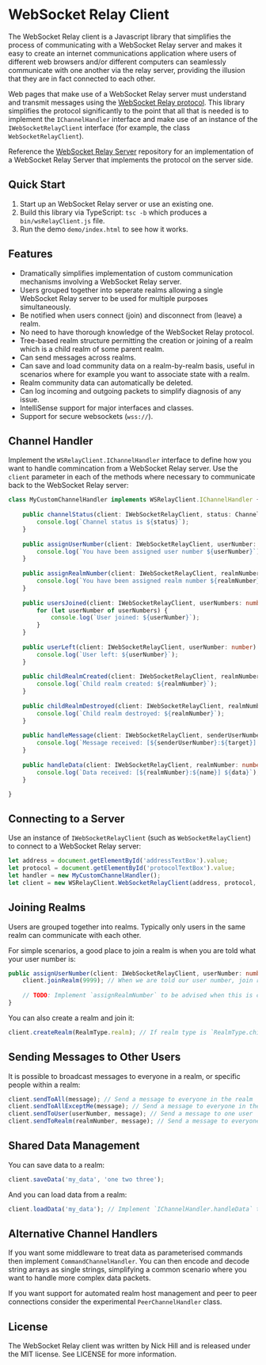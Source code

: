 # WebSocket Relay Client

The WebSocket Relay client is a Javascript library that simplifies the process of communicating with a WebSocket Relay server and makes it easy to create an internet communications application where users of different web browsers and/or different computers can seamlessly communicate with one another via the relay server, providing the illusion that they are in fact connected to each other.

Web pages that make use of a WebSocket Relay server must understand and transmit messages using the [WebSocket Relay protocol](https://github.com/nick-hill-dev/wsrelay-server/blob/master/PROTOCOL.md). This library simplifies the protocol significantly to the point that all that is needed is to implement the `IChannelHandler` interface and make use of an instance of the `IWebSocketRelayClient` interface (for example, the class `WebSocketRelayClient`).

Reference the [WebSocket Relay Server](https://github.com/nick-hill-dev/wsrelay-server) repository for an implementation of a WebSocket Relay Server that implements the protocol on the server side.

## Quick Start

1. Start up an WebSocket Relay server or use an existing one.
1. Build this library via TypeScript: `tsc -b` which produces a `bin/wsRelayClient.js` file.
1. Run the demo `demo/index.html` to see how it works.

## Features

- Dramatically simplifies implementation of custom communication mechanisms involving a WebSocket Relay server.
- Users grouped together into seperate realms allowing a single WebSocket Relay server to be used for multiple purposes simultaneously.
- Be notified when users connect (join) and disconnect from (leave) a realm.
- No need to have thorough knowledge of the WebSocket Relay protocol.
- Tree-based realm structure permitting the creation or joining of a realm which is a child realm of some parent realm.
- Can send messages across realms.
- Can save and load community data on a realm-by-realm basis, useful in scenarios where for example you want to associate state with a realm.
- Realm community data can automatically be deleted.
- Can log incoming and outgoing packets to simplify diagnosis of any issue.
- IntelliSense support for major interfaces and classes.
- Support for secure websockets (`wss://`).

## Channel Handler

Implement the `WSRelayClient.IChannelHandler` interface to define how you want to handle commincation from a WebSocket Relay server. Use the `client` parameter in each of the methods where necessary to communicate back to the WebSocket Relay server:

```typescript
class MyCustomChannelHandler implements WSRelayClient.IChannelHandler {
    
    public channelStatus(client: IWebSocketRelayClient, status: ChannelStatus): void {
        console.log(`Channel status is ${status}`);
    }
    
    public assignUserNumber(client: IWebSocketRelayClient, userNumber: number): void {
        console.log(`You have been assigned user number ${userNumber}`);
    }
    
    public assignRealmNumber(client: IWebSocketRelayClient, realmNumber: number): void {
        console.log(`You have been assigned realm number ${realmNumber}`);
    }
    
    public usersJoined(client: IWebSocketRelayClient, userNumbers: number[], joinedBeforeYou: boolean): void {
        for (let userNumber of userNumbers) {
            console.log(`User joined: ${userNumber}`);
        }
    }
    
    public userLeft(client: IWebSocketRelayClient, userNumber: number): void {
        console.log(`User left: ${userNumber}`);
    }
    
    public childRealmCreated(client: IWebSocketRelayClient, realmNumber: number): void {
        console.log(`Child realm created: ${realmNumber}`);
    }
    
    public childRealmDestroyed(client: IWebSocketRelayClient, realmNumber: number): void {
        console.log(`Child realm destroyed: ${realmNumber}`);
    }
    
    public handleMessage(client: IWebSocketRelayClient, senderUserNumber: number, target: MessageTarget, message: string): void {
        console.log(`Message received: [${senderUserNumber}:${target}] ${message}`);
    }
    
    public handleData(client: IWebSocketRelayClient, realmNumber: number, name: string, data: string): void {
        console.log(`Data received: [${realmNumber}:${name}] ${data}`);
    }

}
```

## Connecting to a Server

Use an instance of `IWebSocketRelayClient` (such as `WebSocketRelayClient`) to connect to a WebSocket Relay server:

```typescript
let address = document.getElementById('addressTextBox').value;
let protocol = document.getElementById('protocolTextBox').value;
let handler = new MyCustomChannelHandler();
let client = new WSRelayClient.WebSocketRelayClient(address, protocol, demoHandler);
```

## Joining Realms

Users are grouped together into realms. Typically only users in the same realm can communicate with each other.

For simple scenarios, a good place to join a realm is when you are told what your user number is:

```typescript
public assignUserNumber(client: IWebSocketRelayClient, userNumber: number): void {
    client.joinRealm(9999); // When we are told our user number, join realm #9999
    
    // TODO: Implement `assignRealmNumber` to be advised when this is complete.
}
```

You can also create a realm and join it:

```typescript
client.createRealm(RealmType.realm); // If realm type is `RealmType.childRealm`, a child realm of the current realm is created instead.
```

## Sending Messages to Other Users

It is possible to broadcast messages to everyone in a realm, or specific people within a realm:

```typescript
client.sendToAll(message); // Send a message to everyone in the realm
client.sendToAllExceptMe(message); // Send a message to everyone in the realm (except me)
client.sendToUser(userNumber, message); // Send a message to one user
client.sendToRealm(realmNumber, message); // Send a message to everyone in some other realm
```

## Shared Data Management

You can save data to a realm:

```typescript
client.saveData('my_data', 'one two three');
```

And you can load data from a realm:

```typescript
client.loadData('my_data'); // Implement `IChannelHandler.handleData` to handle the response.
```

## Alternative Channel Handlers

If you want some middleware to treat data as parameterised commands then implement `CommandChannelHandler`. You can then encode and decode string arrays as single strings, simplifying a common scenario where you want to handle more complex data packets.

If you want support for automated realm host management and peer to peer connections consider the experimental `PeerChannelHandler` class.

## License

The WebSocket Relay client was written by Nick Hill and is released under the MIT license. See LICENSE for more information.
